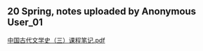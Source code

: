 ## 20 Spring, notes uploaded by Anonymous User_01
[中国古代文学史（三）课程笔记.pdf](https://ghproxy.wjsphy.top/https://raw.githubusercontent.com/StephenQSstarThomas/Lecture-Notes/main/中国古代文学史三/中国古代文学史（三）课程笔记.pdf)